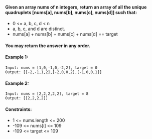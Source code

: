 #### Given an array nums of n integers, return an array of all the unique quadruplets [nums[a], nums[b], nums[c], nums[d]] such that:

- 0 <= a, b, c, d < n
- a, b, c, and d are distinct.
- nums[a] + nums[b] + nums[c] + nums[d] == target
#### You may return the answer in any order.

 

#### Example 1:
```
Input: nums = [1,0,-1,0,-2,2], target = 0
Output: [[-2,-1,1,2],[-2,0,0,2],[-1,0,0,1]]
```
#### Example 2:
```
Input: nums = [2,2,2,2,2], target = 8
Output: [[2,2,2,2]]
```

#### Constraints:
- 1 <= nums.length <= 200
- -109 <= nums[i] <= 109
- -109 <= target <= 109
